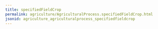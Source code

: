 ```yaml
---
title: specifiedFieldCrop
permalink: agriculture/AgriculturalProcess.specifiedFieldCrop.html
jsonid: agriculture_agriculturalprocess_specifiedfieldcrop
---
```

